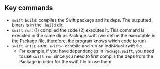 ## Key commands

- `swift build`: compiles the Swift package and its deps. The outputted binary is in the `.build` dir.
- `swift run`: (1) compiled the code (2) executes it. This command is executed in the same dir as Package.swift (we define the executable in the Package file, therefore, the program knows which code to run)
- `swift <FILE-NAME.swift>`: compile and run an individual swift file
    - For example, if you have dependencies in `Package.swift`, you need to use `swift run` since you need to first compile the deps from the Package in order for the swift file to use them!